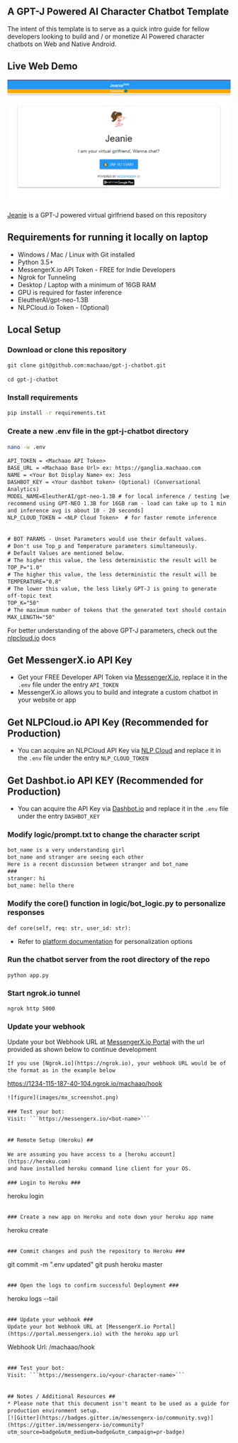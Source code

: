 ## A GPT-J Powered AI Character Chatbot Template ##
The intent of this template is to serve as a quick intro guide for fellow developers 
looking to build and / or monetize AI Powered character chatbots on Web and Native Android.

## Live Web Demo ##
![figure](images/img.png)

[Jeanie](https://messengerx.io/jeanie) is a GPT-J powered virtual girlfriend based on this repository

## Requirements for running it locally on laptop ##
* Windows / Mac / Linux with Git installed
* Python 3.5+
* MessengerX.io API Token - FREE for Indie Developers
* Ngrok for Tunneling
* Desktop / Laptop with a minimum of 16GB RAM 
* GPU is required for faster inference
* EleutherAI/gpt-neo-1.3B 
* NLPCloud.io Token - (Optional)

  
## Local Setup ##
### Download or clone this repository ###
```
git clone git@github.com:machaao/gpt-j-chatbot.git

cd gpt-j-chatbot
```


### Install requirements ###
```bash
pip install -r requirements.txt
```

### Create a new .env file in the gpt-j-chatbot directory ###
```bash
nano -w .env
```

```
API_TOKEN = <Machaao API Token>
BASE_URL = <Machaao Base Url> ex: https://ganglia.machaao.com
NAME = <Your Bot Display Name> ex: Jess
DASHBOT_KEY = <Your dashbot token> (Optional) (Conversational Analytics)
MODEL_NAME=EleutherAI/gpt-neo-1.3B # for local inference / testing [we recommend using GPT-NEO 1.3B for 16GB ram - load can take up to 1 min and inference avg is about 10 - 20 seconds]
NLP_CLOUD_TOKEN = <NLP Cloud Token>  # for faster remote inference


# BOT PARAMS - Unset Parameters would use their default values.
# Don't use Top_p and Temperature parameters simultaneously.
# Default Values are mentioned below.
# The higher this value, the less deterministic the result will be
TOP_P="1.0" 
# The higher this value, the less deterministic the result will be
TEMPERATURE="0.8"
# The lower this value, the less likely GPT-J is going to generate off-topic text
TOP_K="50"
# The maximum number of tokens that the generated text should contain
MAX_LENGTH="50"
```
For better understanding of the above GPT-J parameters, check out the [nlpcloud.io](https://docs.nlpcloud.io/#generation) docs

## Get MessengerX.io API Key ##
* Get your FREE Developer API Token via [MessengerX.io](https://portal.messengerx.io), replace it in the ```.env``` file under the entry ```API_TOKEN```
* MessengerX.io allows you to build and integrate a custom chatbot in your website or app


## Get NLPCloud.io API Key (Recommended for Production) ##
* You can acquire an NLPCloud API Key via [NLP Cloud](https://nlpcloud.io) and replace it in the ```.env``` file under the entry
```NLP_CLOUD_TOKEN```
  
## Get Dashbot.io API KEY (Recommended for Production) ##
* You can acquire the API Key via [Dashbot.io](https://dashbot.io) and replace it in the ```.env``` file under the entry
```DASHBOT_KEY```

### Modify logic/prompt.txt to change the character script ###
```
bot_name is a very understanding girl
bot_name and stranger are seeing each other
Here is a recent discussion between stranger and bot_name
###
stranger: hi
bot_name: hello there
```

### Modify the core() function in logic/bot_logic.py to personalize responses ###
```
def core(self, req: str, user_id: str):
```
* Refer to [platform documentation](https://messengerx.rtfd.iio) for personalization options

### Run the chatbot server from the root directory of the repo ###
```
python app.py
```

### Start ngrok.io tunnel ###
```
ngrok http 5000
```

### Update your webhook ###
Update your bot Webhook URL at [MessengerX.io Portal](https://portal.messengerx.io) with the url provided as shown below to continue development
```
If you use [Ngrok.io](https://ngrok.io), your webhook URL would be of the format as in the example below
```
https://1234-115-187-40-104.ngrok.io/machaao/hook
```
![figure](images/mx_screenshot.png)

### Test your bot:
Visit: ```https://messengerx.io/<bot-name>```


## Remote Setup (Heroku) ##

We are assuming you have access to a [heroku account](https://heroku.com)
and have installed heroku command line client for your OS.

### Login to Heroku ###
```
heroku login
```

### Create a new app on Heroku and note down your heroku app name
```
heroku create
```

### Commit changes and push the repository to Heroku ###
```
git commit -m ".env updated"
git push heroku master
```

### Open the logs to confirm successful Deployment ###
```
heroku logs --tail
```

### Update your webhook ###
Update your bot Webhook URL at [MessengerX.io Portal](https://portal.messengerx.io) with the heroku app url
```
Webhook Url: <YOUR-HEROKU-APP-URL>/machaao/hook
```

### Test your bot:
Visit: ```https://messengerx.io/<your-character-name>```


## Notes / Additional Resources ##
* Please note that this document isn't meant to be used as a guide for production environment setup.
[![Gitter](https://badges.gitter.im/messengerx-io/community.svg)](https://gitter.im/messengerx-io/community?utm_source=badge&utm_medium=badge&utm_campaign=pr-badge)  
